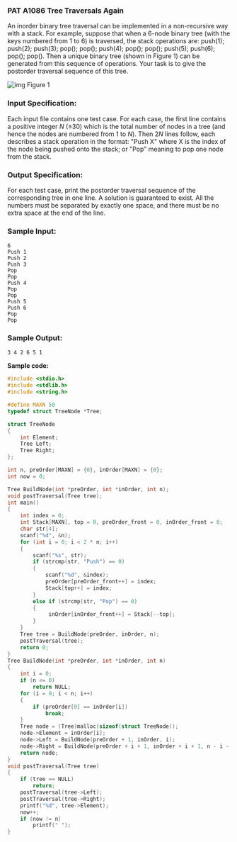 ### PAT A1086 Tree Traversals Again 

An inorder binary tree traversal can be implemented in a non-recursive way with a stack. For example, suppose that when a 6-node binary tree (with the keys numbered from 1 to 6) is traversed, the stack operations are: push(1); push(2); push(3); pop(); pop(); push(4); pop(); pop(); push(5); push(6); pop(); pop(). Then a unique binary tree (shown in Figure 1) can be generated from this sequence of operations. Your task is to give the postorder traversal sequence of this tree.

![img](https://images.ptausercontent.com/30)
Figure 1

### Input Specification:

Each input file contains one test case. For each case, the first line contains a positive integer *N* (≤30) which is the total number of nodes in a tree (and hence the nodes are numbered from 1 to *N*). Then 2*N* lines follow, each describes a stack operation in the format: "Push X" where X is the index of the node being pushed onto the stack; or "Pop" meaning to pop one node from the stack.

### Output Specification:

For each test case, print the postorder traversal sequence of the corresponding tree in one line. A solution is guaranteed to exist. All the numbers must be separated by exactly one space, and there must be no extra space at the end of the line.

### Sample Input:

```in
6
Push 1
Push 2
Push 3
Pop
Pop
Push 4
Pop
Pop
Push 5
Push 6
Pop
Pop
```

### Sample Output:

```out
3 4 2 6 5 1
```

**Sample code:**

```c
#include <stdio.h>
#include <stdlib.h>
#include <string.h>

#define MAXN 50
typedef struct TreeNode *Tree;

struct TreeNode
{
	int Element;
	Tree Left;
	Tree Right;
};

int n, preOrder[MAXN] = {0}, inOrder[MAXN] = {0};
int now = 0;

Tree BuildNode(int *preOrder, int *inOrder, int n);
void postTraversal(Tree tree);
int main()
{
	int index = 0;
	int Stack[MAXN], top = 0, preOrder_front = 0, inOrder_front = 0;
	char str[4];
	scanf("%d", &n);
	for (int i = 0; i < 2 * n; i++)
	{
		scanf("%s", str);
		if (strcmp(str, "Push") == 0)
		{
			scanf("%d", &index);
			preOrder[preOrder_front++] = index;
			Stack[top++] = index;
		}
		else if (strcmp(str, "Pop") == 0)
		{
			 inOrder[inOrder_front++] = Stack[--top];
		}
	}
	Tree tree = BuildNode(preOrder, inOrder, n);
	postTraversal(tree);
	return 0;
}
Tree BuildNode(int *preOrder, int *inOrder, int n)
{
	int i = 0;
	if (n <= 0)
		return NULL;
	for (i = 0; i < n; i++)
	{
		if (preOrder[0] == inOrder[i])
			break;
	}
	Tree node = (Tree)malloc(sizeof(struct TreeNode));
	node->Element = inOrder[i];
	node->Left = BuildNode(preOrder + 1, inOrder, i);
	node->Right = BuildNode(preOrder + i + 1, inOrder + i + 1, n - i - 1);
	return node;
}
void postTraversal(Tree tree)
{
	if (tree == NULL)
		return;
	postTraversal(tree->Left);
	postTraversal(tree->Right);
	printf("%d", tree->Element);
	now++;
	if (now != n)
		printf(" ");
}
```

